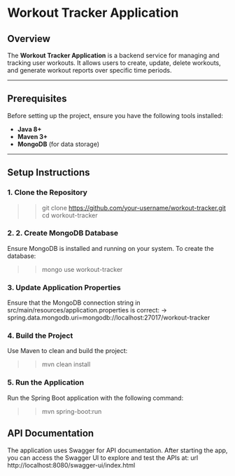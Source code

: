 # Workout Tracker Application

## Overview
The **Workout Tracker Application** is a backend service for managing and tracking user workouts. 
It allows users to create, update, delete workouts, and generate workout reports over specific time periods.

---

## Prerequisites

Before setting up the project, ensure you have the following tools installed:

- **Java 8+**
- **Maven 3+**
- **MongoDB** (for data storage)

---

## Setup Instructions

### 1. Clone the Repository 
>>git clone https://github.com/your-username/workout-tracker.git
>>cd workout-tracker
### 2. 2. Create MongoDB Database
Ensure MongoDB is installed and running on your system. To create the database:
>> mongo
>> use workout-tracker
### 3.  Update Application Properties
Ensure that the MongoDB connection string in src/main/resources/application.properties is correct:
-> spring.data.mongodb.uri=mongodb://localhost:27017/workout-tracker
### 4.  Build the Project
Use Maven to clean and build the project:
>> mvn clean install
### 5.  Run the Application
Run the Spring Boot application with the following command:
>> mvn spring-boot:run

## API Documentation
The application uses Swagger for API documentation. 
After starting the app, you can access the Swagger UI to explore and test the APIs at:
url
http://localhost:8080/swagger-ui/index.html